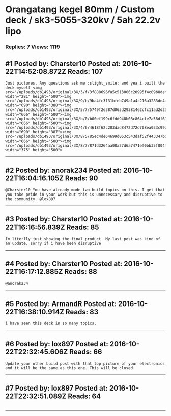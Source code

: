 # Orangatang kegel 80mm / Custom deck / sk3-5055-320kv / 5ah 22.2v lipo

### Replies: 7 Views: 1119

## \#1 Posted by: Charster10 Posted at: 2016-10-22T14:52:08.872Z Reads: 107

```
Just pictures. Any questions ask me :slight_smile: and yea i built the deck myself <img src="/uploads/db1493/original/3X/3/f/3f888696fa5c513006c20995f4c09b8def1866b2.jpeg" width="281" height="500"><img src="/uploads/db1493/original/3X/9/b/9ba4fc3131bfeb749a1a4c216a3283de4f67f927.jpeg" width="690" height="388"><img src="/uploads/db1493/original/3X/5/7/5749f2e387d063d293814e2cfc11ad2d25e2271f.jpeg" width="666" height="500"><img src="/uploads/db1493/original/3X/b/0/b00ef199c6fdd948b08c864cfe7a58df6160b325.jpeg" width="666" height="500"><img src="/uploads/db1493/original/3X/4/6/4618f62c203dad8472d72d708ea033c9970d4680.png" width="690" height="387"><img src="/uploads/db1493/original/3X/8/5/85ec4de64699d053c543daf52f443347b5fcea20.jpeg" width="666" height="500"><img src="/uploads/db1493/original/3X/8/7/871d3264aa08a27d6a7471ef0bb35f004fcf37a6.jpeg" width="375" height="500">
```

---
## \#2 Posted by: anorak234 Posted at: 2016-10-22T16:04:16.105Z Reads: 90

```
@Charster10 You have already made two build topics on this. I get that you take pride in your work but this is unnecessary and disruptive to the community. @lox897
```

---
## \#3 Posted by: Charster10 Posted at: 2016-10-22T16:16:56.839Z Reads: 85

```
Im literlly just showing the final product. My last post was kind of an update, sorry if i have been disruptive
```

---
## \#4 Posted by: Charster10 Posted at: 2016-10-22T16:17:12.885Z Reads: 88

```
@anorak234
```

---
## \#5 Posted by: ArmandR Posted at: 2016-10-22T16:38:10.914Z Reads: 83

```
i have seen this deck in so many topics.
```

---
## \#6 Posted by: lox897 Posted at: 2016-10-22T22:32:45.606Z Reads: 66

```
Update your other build post with that top picture of your electronics and it will be the same as this one. This will be closed.
```

---
## \#7 Posted by: lox897 Posted at: 2016-10-22T22:32:51.089Z Reads: 64

```

```

---
